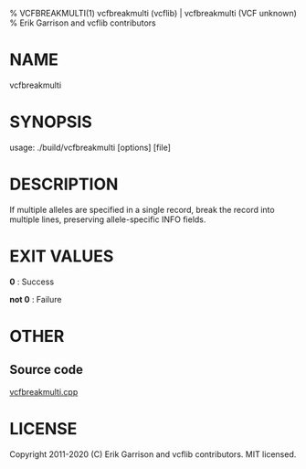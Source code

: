 % VCFBREAKMULTI(1) vcfbreakmulti (vcflib) | vcfbreakmulti (VCF unknown)
% Erik Garrison and vcflib contributors

# NAME

vcfbreakmulti

# SYNOPSIS

usage: ./build/vcfbreakmulti [options] [file]

# DESCRIPTION

If multiple alleles are specified in a single record, break the record into multiple lines, preserving allele-specific INFO fields.





# EXIT VALUES

**0**
: Success

**not 0**
: Failure

# OTHER

## Source code

[vcfbreakmulti.cpp](https://github.com/vcflib/vcflib/blob/master/src/vcfbreakmulti.cpp)

# LICENSE

Copyright 2011-2020 (C) Erik Garrison and vcflib contributors. MIT licensed.

<!--
  Created with ./scripts/bin2md.rb scripts/bin2md-template.erb
-->

